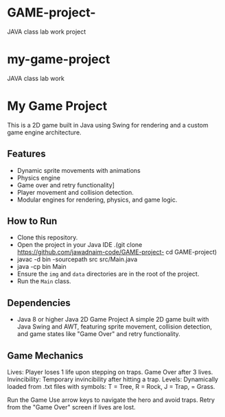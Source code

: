 # GAME-project-
JAVA class lab work project
# my-game-project
JAVA class lab work
# My Game Project

This is a 2D game built in Java using Swing for rendering and a custom game engine architecture.

## Features
- Dynamic sprite movements with animations
- Physics engine
- Game over and retry functionality]
- Player movement and collision detection.
- Modular engines for rendering, physics, and game logic.

## How to Run
- Clone this repository.
- Open the project in your Java IDE .(git clone https://github.com/jawadnaim-code/GAME-project- cd GAME-project)
- javac -d bin -sourcepath src src/Main.java
- java -cp bin Main
- Ensure the `img` and `data` directories are in the root of the project.
- Run the `Main` class.

## Dependencies
- Java 8 or higher
Java 2D Game Project
A simple 2D game built with Java Swing and AWT, featuring sprite movement, collision detection, and game states like "Game Over" and retry functionality.

## Game Mechanics
Lives: Player loses 1 life upon stepping on traps. Game Over after 3 lives.
Invincibility: Temporary invincibility after hitting a trap.
Levels: Dynamically loaded from .txt files with symbols:
T = Tree, R = Rock, J = Trap, = Grass.

Run the Game
Use arrow keys to navigate the hero and avoid traps. Retry from the "Game Over" screen if lives are lost.

